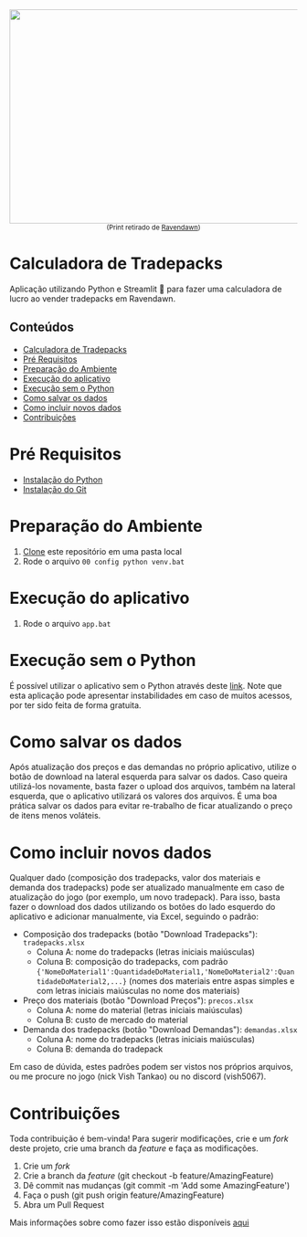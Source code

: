 <!-- ![image](https://github.com/gcastro-vish/tradepack-calculator/assets/94566922/bcae3b9f-4983-4624-af90-9d788e2600d1) -->
<div align="center"><img src="https://github.com/gcastro-vish/tradepack-calculator/assets/94566922/bcae3b9f-4983-4624-af90-9d788e2600d1" width="600" height="375"></div>
<div align="center"><sub>(Print retirado de <a href="https://ravendawn.online/pt/">Ravendawn</a>)</sub></div>

# Calculadora de Tradepacks
Aplicação utilizando Python e Streamlit 🎈 para fazer uma calculadora de lucro ao vender tradepacks em Ravendawn.

## Conteúdos

  * [Calculadora de Tradepacks](#calculadora-de-tradepacks)
  * [Pré Requisitos](#pré-requisitos)
  * [Preparação do Ambiente](#preparação-do-ambiente)
  * [Execução do aplicativo](#execução-do-aplicativo)
  * [Execução sem o Python](#execução-sem-o-python)
  * [Como salvar os dados](#como-salvar-os-dados)
  * [Como incluir novos dados](#como-incluir-novos-dados)
  * [Contribuições](#contribuições)

# Pré Requisitos
  - [Instalação do Python](https://www.python.org/downloads/)
  - [Instalação do Git](https://git-scm.com/downloads)

# Preparação do Ambiente
  1. [Clone](https://docs.github.com/pt/repositories/creating-and-managing-repositories/cloning-a-repository) este repositório em uma pasta local
  2. Rode o arquivo `00 config python venv.bat`

# Execução do aplicativo
  1. Rode o arquivo `app.bat`

# Execução sem o Python
  É possível utilizar o aplicativo sem o Python através deste [link](https://tradepack-calculator.streamlit.app/). Note que esta aplicação pode apresentar instabilidades em caso de muitos acessos, por ter sido feita de forma gratuita.

# Como salvar os dados
  Após atualização dos preços e das demandas no próprio aplicativo, utilize o botão de download na lateral esquerda para salvar os dados. Caso queira utilizá-los novamente, basta fazer o upload dos arquivos, também na lateral esquerda, que o aplicativo utilizará os valores dos arquivos. É uma boa prática salvar os dados para evitar re-trabalho de ficar atualizando o preço de itens menos voláteis.

# Como incluir novos dados
  Qualquer dado (composição dos tradepacks, valor dos materiais e demanda dos tradepacks) pode ser atualizado manualmente em caso de atualização do jogo (por exemplo, um novo tradepack). Para isso, basta fazer o download dos dados utilizando os botões do lado esquerdo do aplicativo e adicionar manualmente, via Excel, seguindo o padrão:
  - Composição dos tradepacks (botão "Download Tradepacks"): `tradepacks.xlsx`
    - Coluna A: nome do tradepacks (letras iniciais maiúsculas)
    - Coluna B: composição do tradepacks, com padrão `{'NomeDoMaterial1':QuantidadeDoMaterial1,'NomeDoMaterial2':QuantidadeDoMaterial2,...}` (nomes dos materiais entre aspas simples e com letras iniciais maiúsculas no nome dos materiais)
  - Preço dos materiais (botão "Download Preços"): `precos.xlsx`
    - Coluna A: nome do material (letras iniciais maiúsculas)
    - Coluna B: custo de mercado do material
  - Demanda dos tradepacks (botão "Download Demandas"): `demandas.xlsx`
    - Coluna A: nome do tradepacks (letras iniciais maiúsculas)
    - Coluna B: demanda do tradepack
  
  Em caso de dúvida, estes padrões podem ser vistos nos próprios arquivos, ou me procure no jogo (nick Vish Tankao) ou no discord (vish5067).

# Contribuições
  Toda contribuição é bem-vinda! Para sugerir modificações, crie e um _fork_ deste projeto, crie uma branch da _feature_ e faça as modificações.
  1. Crie um _fork_
  2. Crie a branch da _feature_ (git checkout -b feature/AmazingFeature)
  3. Dê commit nas mudanças (git commit -m 'Add some AmazingFeature')
  4. Faça o push (git push origin feature/AmazingFeature)
  5. Abra um Pull Request

  Mais informações sobre como fazer isso estão disponíveis [aqui](https://docs.github.com/en/get-started/quickstart/contributing-to-projects)
